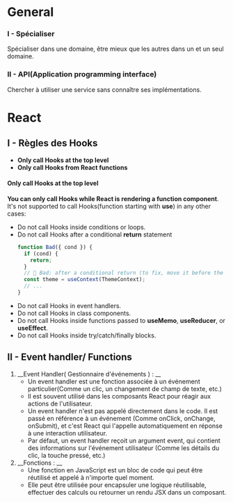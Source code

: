 # General
### I - Spécialiser
Spécialiser dans une domaine, être mieux que les autres dans un et un seul domaine.

### II - API(Application programming interface)
Chercher à utiliser une service sans connaître ses implémentations.

# React
## I - Règles des Hooks
* __Only call Hooks at the top level__
* __Only call Hooks from React functions__

#### Only call Hooks at the top level
__You can only call Hooks while React is rendering a function component__.
It's not supported to call Hooks(function starting with __use__) in any other cases:
* Do not call Hooks inside conditions or loops.
* Do not call Hooks after a conditional __return__ statement
    ````javascript
    function Bad({ cond }) {
      if (cond) {
        return;
      }
      // 🔴 Bad: after a conditional return (to fix, move it before the return!)
      const theme = useContext(ThemeContext);
      // ...
    }
    ````
* Do not call Hooks in event handlers.
* Do not call Hooks in class components.
* Do not call Hooks inside functions passed to __useMemo__, __useReducer__, or __useEffect__.
* Do not call Hooks inside try/catch/finally blocks.

## II - Event handler/ Functions
1. __Event Handler( Gestionnaire d'événements ) : __
    * Un event handler est une fonction associée à un événement particulier(Comme un clic, un changement de champ de texte, etc.)
    * Il est souvent utilisé dans les composants React pour réagir aux actions de l'utilisateur.
    * Un event handler n'est pas appelé directement dans le code. Il est passé en référence à un événement (Comme onClick, onChange, onSubmit), et c'est React qui l'appelle automatiquement en réponse à une interaction utilisateur.
    * Par défaut, un event handler reçoit un argument event, qui contient des informations sur l'événement utilisateur (Comme les détails du clic, la touche pressé, etc.)
2. __Fonctions : __
    * Une fonction en JavaScript est un bloc de code qui peut être réutilisé et appelé à n'importe quel moment.
    * Elle peut être utilisée pour encapsuler une logique réutilisable, effectuer des calculs ou retourner un rendu JSX dans un composant.


